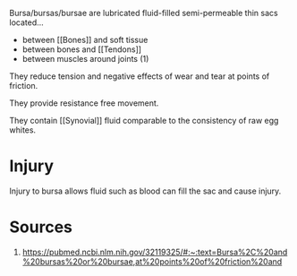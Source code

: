 Bursa/bursas/bursae are lubricated fluid-filled semi-permeable thin sacs located...
- between [[Bones]] and soft tissue
- between bones and [[Tendons]]
- between muscles around joints (1)

They reduce tension and negative effects of wear and tear at points of friction.

They provide resistance free movement.

They contain [[Synovial]] fluid comparable to the consistency of raw egg whites.
# Injury
Injury to bursa allows fluid such as blood can fill the sac and cause injury.
# Sources
1) https://pubmed.ncbi.nlm.nih.gov/32119325/#:~:text=Bursa%2C%20and%20bursas%20or%20bursae,at%20points%20of%20friction%20and